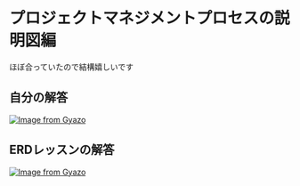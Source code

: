 # プロジェクトマネジメントプロセスの説明図編

ほぼ合っていたので結構嬉しいです

## 自分の解答

[![Image from Gyazo](https://i.gyazo.com/8c8f53e9c34751e7b27ec489045e23a0.jpg)](https://gyazo.com/8c8f53e9c34751e7b27ec489045e23a0)

## ERDレッスンの解答

[![Image from Gyazo](https://i.gyazo.com/2385ec1232f993b10aaf8f4b39ce0ba8.png)](https://gyazo.com/2385ec1232f993b10aaf8f4b39ce0ba8)

